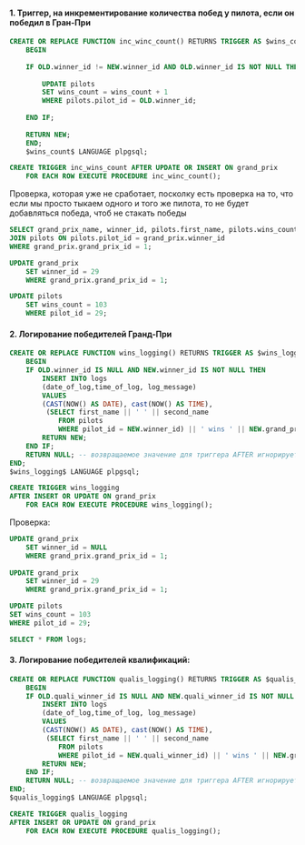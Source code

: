 #### 1. Триггер, на инкрементирование количества побед у пилота, если он победил в Гран-При

```SQL
CREATE OR REPLACE FUNCTION inc_winc_count() RETURNS TRIGGER AS $wins_count$
	BEGIN 
	
	IF OLD.winner_id != NEW.winner_id AND OLD.winner_id IS NOT NULL THEN
	
		UPDATE pilots
		SET wins_count = wins_count + 1
		WHERE pilots.pilot_id = OLD.winner_id;
	
	END IF;
	
	RETURN NEW;
	END;
	$wins_count$ LANGUAGE plpgsql;

CREATE TRIGGER inc_wins_count AFTER UPDATE OR INSERT ON grand_prix
	FOR EACH ROW EXECUTE PROCEDURE inc_winc_count();
```


Проверка, которая уже не сработает, посколку есть проверка на то, что если мы просто тыкаем одного и того же пилота, то не будет добавляться победа, чтоб не стакать победы
```SQL
SELECT grand_prix_name, winner_id, pilots.first_name, pilots.wins_count FROM grand_prix
JOIN pilots ON pilots.pilot_id = grand_prix.winner_id
WHERE grand_prix.grand_prix_id = 1;

UPDATE grand_prix
	SET winner_id = 29
	WHERE grand_prix.grand_prix_id = 1;

UPDATE pilots
	SET wins_count = 103
	WHERE pilot_id = 29;
```


#### 2. Логирование победителей Гранд-При

```SQL
CREATE OR REPLACE FUNCTION wins_logging() RETURNS TRIGGER AS $wins_logging$
	BEGIN
	IF OLD.winner_id IS NULL AND NEW.winner_id IS NOT NULL THEN
		INSERT INTO logs
		(date_of_log,time_of_log, log_message)
		VALUES
		(CAST(NOW() AS DATE), cast(NOW() AS TIME), 
		 (SELECT first_name || ' ' || second_name 
			FROM pilots
		   	WHERE pilot_id = NEW.winner_id) || ' wins ' || NEW.grand_prix_name);
		RETURN NEW;
	END IF;
	RETURN NULL; -- возвращаемое значение для триггера AFTER игнорируется
END;
$wins_logging$ LANGUAGE plpgsql;

CREATE TRIGGER wins_logging
AFTER INSERT OR UPDATE ON grand_prix
	FOR EACH ROW EXECUTE PROCEDURE wins_logging();
```

Проверка:

```SQL
UPDATE grand_prix
	SET winner_id = NULL
	WHERE grand_prix.grand_prix_id = 1;
	
UPDATE grand_prix
	SET winner_id = 29
	WHERE grand_prix.grand_prix_id = 1;

UPDATE pilots
SET wins_count = 103
WHERE pilot_id = 29;

SELECT * FROM logs;
```


#### 3. Логирование победителей квалификаций:

```SQL
CREATE OR REPLACE FUNCTION qualis_logging() RETURNS TRIGGER AS $qualis_logging$
	BEGIN
	IF OLD.quali_winner_id IS NULL AND NEW.quali_winner_id IS NOT NULL THEN
		INSERT INTO logs
		(date_of_log,time_of_log, log_message)
		VALUES
		(CAST(NOW() AS DATE), cast(NOW() AS TIME), 
		 (SELECT first_name || ' ' || second_name 
			FROM pilots
		   	WHERE pilot_id = NEW.quali_winner_id) || ' wins ' || NEW.grand_prix_name || ' qualification');
		RETURN NEW;
	END IF;
	RETURN NULL; -- возвращаемое значение для триггера AFTER игнорируется
END;
$qualis_logging$ LANGUAGE plpgsql;

CREATE TRIGGER qualis_logging
AFTER INSERT OR UPDATE ON grand_prix
	FOR EACH ROW EXECUTE PROCEDURE qualis_logging();
```
